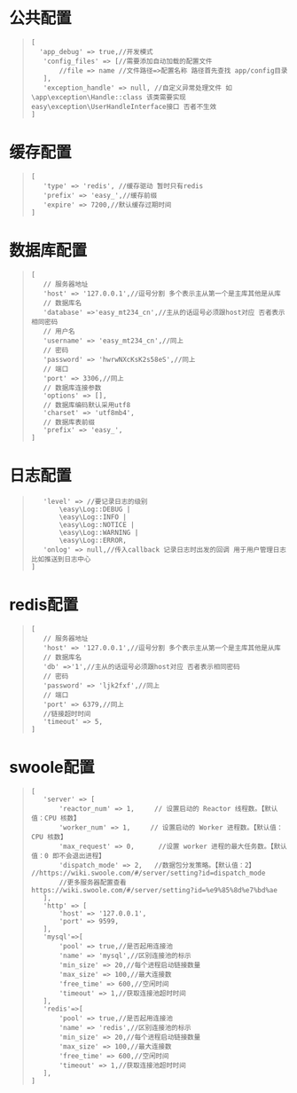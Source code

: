 # 公共配置

>```
>[
>   'app_debug' => true,//开发模式
>    'config_files' => [//需要添加自动加载的配置文件
>        //file => name //文件路径=>配置名称 路径首先查找 app/config目录
>    ],
>    'exception_handle' => null, //自定义异常处理文件 如\app\exception\Handle::class 该类需要实现easy\exception\UserHandleInterface接口 否者不生效
>]
>```

# 缓存配置
>```
>[
>    'type' => 'redis', //缓存驱动 暂时只有redis
>    'prefix' => 'easy_',//缓存前缀
>    'expire' => 7200,//默认缓存过期时间
>]
>```

# 数据库配置
>```
>[
>    // 服务器地址
>    'host' => '127.0.0.1',//逗号分割 多个表示主从第一个是主库其他是从库
>    // 数据库名
>    'database' =>'easy_mt234_cn',//主从的话逗号必须跟host对应 否者表示相同密码
>    // 用户名
>    'username' => 'easy_mt234_cn',//同上
>    // 密码
>    'password' => 'hwrwNXcKsK2s58eS',//同上
>    // 端口
>    'port' => 3306,//同上
>    // 数据库连接参数
>    'options' => [],
>    // 数据库编码默认采用utf8
>    'charset' => 'utf8mb4',
>    // 数据库表前缀
>    'prefix' => 'easy_',
>]
>```

# 日志配置
>```[
>    'level' => //要记录日志的级别
>        \easy\Log::DEBUG |
>        \easy\Log::INFO |
>        \easy\Log::NOTICE |
>        \easy\Log::WARNING |
>        \easy\Log::ERROR,
>    'onlog' => null,//传入callback 记录日志时出发的回调 用于用户管理日志比如推送到日志中心
>]
>```

# redis配置
>```
>[
>    // 服务器地址
>    'host' => '127.0.0.1',//逗号分割 多个表示主从第一个是主库其他是从库
>    // 数据库名
>    'db' =>'1',//主从的话逗号必须跟host对应 否者表示相同密码
>    // 密码
>    'password' => 'ljk2fxf',//同上
>    // 端口
>    'port' => 6379,//同上
>    //链接超时时间
>    'timeout' => 5,
>]
>```

# swoole配置
>```
>[
>    'server' => [
>        'reactor_num' => 1,     // 设置启动的 Reactor 线程数。【默认值：CPU 核数】
>        'worker_num' => 1,     // 设置启动的 Worker 进程数。【默认值：CPU 核数】
>        'max_request' => 0,      //设置 worker 进程的最大任务数。【默认值：0 即不会退出进程】
>        'dispatch_mode' => 2,   //数据包分发策略。【默认值：2】 //https://wiki.swoole.com/#/server/setting?id=dispatch_mode
>        //更多服务器配置查看 https://wiki.swoole.com/#/server/setting?id=%e9%85%8d%e7%bd%ae
>    ],
>    'http' => [
>        'host' => '127.0.0.1',
>        'port' => 9599,
>    ],
>    'mysql'=>[
>        'pool' => true,//是否起用连接池
>        'name' => 'mysql',//区别连接池的标示
>        'min_size' => 20,//每个进程启动链接数量
>        'max_size' => 100,//最大连接数
>        'free_time' => 600,//空闲时间
>        'timeout' => 1,//获取连接池超时时间
>    ],
>    'redis'=>[
>        'pool' => true,//是否起用连接池
>        'name' => 'redis',//区别连接池的标示
>        'min_size' => 20,//每个进程启动链接数量
>        'max_size' => 100,//最大连接数
>        'free_time' => 600,//空闲时间
>        'timeout' => 1,//获取连接池超时时间
>    ],
>]
>```
